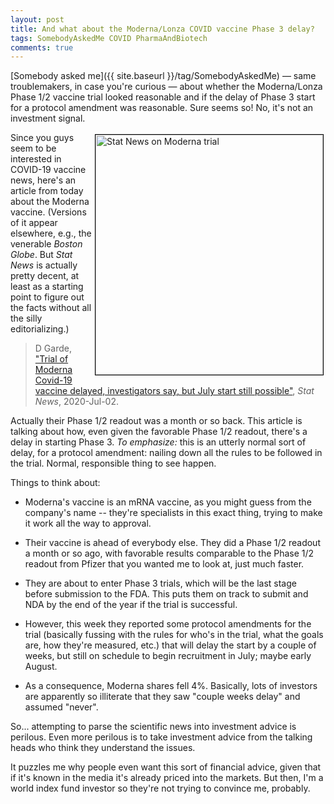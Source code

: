 ```yaml
---
layout: post
title: And what about the Moderna/Lonza COVID vaccine Phase 3 delay?
tags: SomebodyAskedMe COVID PharmaAndBiotech
comments: true
---
```


[Somebody asked me]({{ site.baseurl }}/tag/SomebodyAskedMe) &mdash; same troublemakers, in case you're curious &mdash; about
whether the Moderna/Lonza Phase 1/2 vaccine trial looked reasonable and if the delay of
Phase 3 start for a protocol amendment was reasonable.  Sure seems so!  No,
it's not an investment signal.  

<a href="{{ site.baseurl }}/images/2020-07-05-moderna-lonza-covid-vaccine-phase3-delay-statnews.png" target="_blank"><img src="{{ site.baseurl }}/images/2020-07-05-moderna-lonza-covid-vaccine-phase3-delay-statnews.png" width="364" height="384" alt="Stat News on Moderna trial" title="Stat News on Moderna trial" style="float: right; margin: 3px 3px 3px 3px; border: 1px solid #000000;"></a>
Since you guys seem to be interested in COVID-19 vaccine news, here's an article from
today about the Moderna vaccine.  (Versions of it appear elsewhere, e.g., the venerable
_Boston Globe_.  But _Stat News_ is actually pretty decent, at least as a starting point to
figure out the facts without all the silly editorializing.)

> D Garde, ["Trial of Moderna Covid-19 vaccine delayed, investigators say, but July start still possible"](https://www.statnews.com/2020/07/02/trial-of-moderna-covid-19-vaccine-delayed-investigators-say-but-july-start-still-possible/), _Stat News_, 2020-Jul-02.  

Actually their Phase 1/2 readout was a month or so back.  This article is talking about
how, even given the favorable Phase 1/2 readout, there's a delay in starting Phase 3.  _To
emphasize:_ this is an utterly normal sort of delay, for a protocol amendment: nailing down
all the rules to be followed in the trial.  Normal, responsible thing to see happen.  

Things to think about:  

* Moderna's vaccine is an mRNA vaccine, as you might guess from the company's name -- they're specialists in this exact thing, trying to make it work all the way to approval.  

* Their vaccine is ahead of everybody else.  They did a Phase 1/2 readout a month or so ago, with favorable results comparable to the Phase 1/2 readout from Pfizer that you wanted me to look at, just much faster.  

* They are about to enter Phase 3 trials, which will be the last stage before submission to the FDA.  This puts them on track to submit and NDA by the end of the year if the trial is successful.  

* However, this week they reported some protocol amendments for the trial (basically fussing with the rules for who's in the trial, what the goals are, how they're measured, etc.) that will delay the start by a couple of weeks, but still on schedule to begin recruitment in July; maybe early August.  

* As a consequence, Moderna shares fell 4%.  Basically, lots of investors are apparently so illiterate that they saw "couple weeks delay" and assumed "never".  

So... attempting to parse the scientific news into investment advice is perilous.  Even more perilous is to take investment advice from the talking heads who think they understand the issues.  

It puzzles me why people even want this sort of financial advice, given that if it's known in the media it's already priced into the markets.  But then, I'm a world index fund investor so they're not trying to convince me, probably.  
